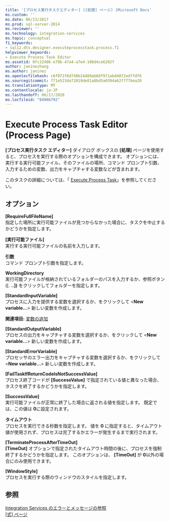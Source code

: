 ```yaml
---
title: '[プロセス実行タスクエディター] ([処理] ページ) |Microsoft Docs'
ms.custom: ''
ms.date: 06/13/2017
ms.prod: sql-server-2014
ms.reviewer: ''
ms.technology: integration-services
ms.topic: conceptual
f1_keywords:
- sql12.dts.designer.executeprocesstask.process.f1
helpviewer_keywords:
- Execute Process Task Editor
ms.assetid: 0fc22406-e79b-47a4-a7e4-108d4ce6202f
author: janinezhang
ms.author: janinez
ms.openlocfilehash: c6f072f8d748b24489ab68f971abd4872edffdf6
ms.sourcegitcommit: f71e523da72019de81a8bd5a0394a62f7f76ea20
ms.translationtype: MT
ms.contentlocale: ja-JP
ms.lasthandoff: 06/17/2020
ms.locfileid: "84966792"
---
```

# <a name="execute-process-task-editor-process-page"></a>Execute Process Task Editor (Process Page)
  **[プロセス実行タスク エディター]** ダイアログ ボックスの **[処理]** ページを使用すると、プロセスを実行する際のオプションを構成できます。 オプションには、実行する実行可能ファイル、そのファイルの場所、コマンド プロンプト引数、入力するための変数、出力をキャプチャする変数などが含まれます。  
  
 このタスクの詳細については、「 [Execute Process Task](control-flow/execute-process-task.md)」を参照してください。  
  
## <a name="options"></a>オプション  
 **[RequireFullFileName]**  
 指定した場所に実行可能ファイルが見つからなかった場合に、タスクを中止するかどうかを指定します。  
  
 **[実行可能ファイル]**  
 実行する実行可能ファイルの名前を入力します。  
  
 **引数**  
 コマンド プロンプト引数を指定します。  
  
 **WorkingDirectory**  
 実行可能ファイルが格納されているフォルダーのパスを入力するか、参照ボタン ([. **..])** をクリックしてフォルダーを指定します。  
  
 **[StandardInputVariable]**  
 プロセスに入力を提供する変数を選択するか、をクリックして \<**New variable...**> 新しい変数を作成します。  
  
 **関連項目:**  [変数の追加](../../2014/integration-services/add-variable.md)  
  
 **[StandardOutputVariable]**  
 プロセスの出力をキャプチャする変数を選択するか、をクリックして \<**New variable...**> 新しい変数を作成します。  
  
 **[StandardErrorVariable]**  
 プロセッサのエラー出力をキャプチャする変数を選択するか、をクリックして \<**New variable...**> 新しい変数を作成します。  
  
 **[FailTaskIfReturnCodeIsNotSuccessValue]**  
 プロセス終了コードが **[SuccessValue]** で指定されている値と異なった場合、タスクを終了するかどうかを指定します。  
  
 **[SuccessValue]**  
 実行可能ファイルが正常に終了した場合に返される値を指定します。 既定では、この値は **0**に設定されます。  
  
 **タイムアウト**  
 プロセスを実行できる秒数を指定します。 値を **0** に指定すると、タイムアウト値が使用されず、プロセスは完了するかエラーが発生するまで実行されます。  
  
 **[TerminateProcessAfterTimeOut]**  
 **[TimeOut]** オプションで指定されたタイムアウト時間の後に、プロセスを強制終了するかどうかを指定します。 このオプションは、 **[TimeOut]** が **0**以外の場合にのみ使用できます。  
  
 **[WindowStyle]**  
 プロセスを実行する際のウィンドウのスタイルを指定します。  
  
## <a name="see-also"></a>参照  
 [Integration Services のエラーとメッセージの参照](../../2014/integration-services/integration-services-error-and-message-reference.md)   
 [[式] ページ](expressions/expressions-page.md)  
  
  
